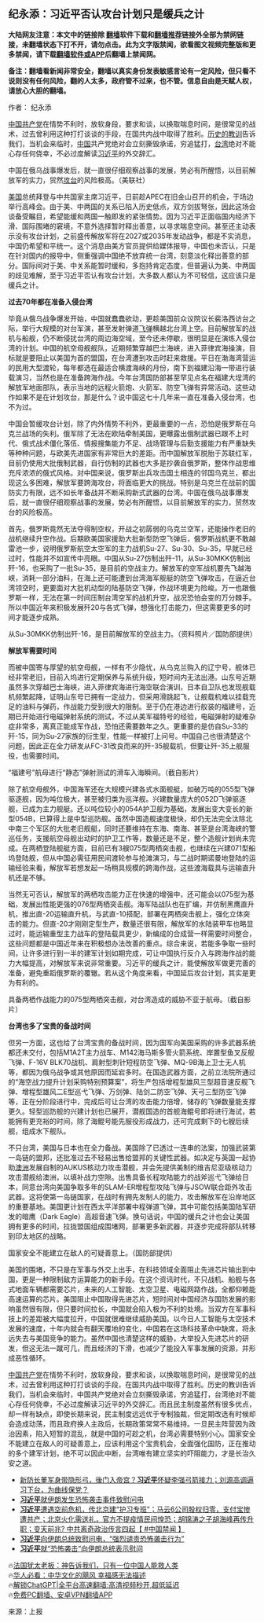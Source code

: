  <!-- 面包屑导航 --> <h2>纪永添：习近平否认攻台计划只是缓兵之计</h2> <p class="notice"><b>大陆网友注意：本文中的链接除 <a href="https://github.com/bannedbook/fanqiang" >翻墙</a>软件下载和<a href="https://github.com/killgcd/justmysocks/blob/master/README.md">翻墙推荐</a>链接外全部为禁网链接，未翻墙状态下打不开，请勿点击。此为文字版禁闻，欲看图文视频完整版和更多禁闻，请下载<a href="https://github.com/bannedbook/fanqiang">翻墙软件或APP</a>后翻墙上禁闻网。</p><p>备注：翻墙看新闻非常安全，翻墙以真实身份发表敏感言论有一定风险，但只看不说则没有任何风险，翻的人太多，政府管不过来，也不管。信息自由是天赋人权，请放心大胆的翻墙。</b></p>  <div class="entry"> <p>作者： 纪永添</p> <p id="summary"><span class='wp_keywordlink_affiliate'><a href="https://www.bannedbook.org/" title="中国" target="_blank">中国</a></span><a href="https://www.bannedbook.org/bnews/tag/%e5%85%b1%e4%ba%a7%e5%85%9a/" class="st_tag internal_tag" rel="tag" title="标签 共产党 下的日志">共产党</a>在情势不利时，放软身段，要求和谈，以换取喘息时间，是很常见的战术，过去曾利用这种打打谈谈的手段，在国共内战中取得了胜利。<span class='wp_keywordlink'><a href="https://www.bannedbook.org/forum2/topic4514.html" title="《历史的教训》" target="_blank">历史的教训</a></span>告诉我们，当机会来临时，<a href="https://www.bannedbook.org/bnews/tag/%E4%B8%AD%E5%9B%BD/" class="st_tag internal_tag" rel="tag" title="标签 中国 下的日志">中国</a>共产党绝对会立刻撕毁承诺，穷追猛打，<a href="https://www.bannedbook.org/bnews/tag/%e5%8f%b0%e6%b9%be/" class="st_tag internal_tag" rel="tag" title="标签 台湾 下的日志">台湾</a>绝对不能心存任何侥幸，不必过度解读<a href="https://www.bannedbook.org/bnews/tag/%e4%b9%a0%e8%bf%91%e5%b9%b3/" class="st_tag internal_tag" rel="tag" title="标签 习近平 下的日志">习近平</a>的外交辞汇。</p> <p id="conimg">中国在俄乌战事爆发后，就一直很仔细观察战事的发展，势必有所醒悟，以目前解放军的实力，贸然<a href="https://www.bannedbook.org/bnews/tag/%E6%94%BB%E5%8F%B0/" class="st_tag internal_tag" rel="tag" title="标签 攻台 下的日志">攻台</a>的风险极高。（美联社）</p> <p><a href="https://www.bannedbook.org/bnews/tag/%e7%be%8e%e5%9b%bd/" class="st_tag internal_tag" rel="tag" title="标签 美国 下的日志">美国</a>总统拜登与中共国家主席习近平，日前趁APEC在旧金山召开的机会，于场边举行高峰会。由于美、中两国的关系已陷入历史低点，双方剑拔弩张，因此这场会谈备受瞩目，希望能缓和两国一触即发的紧张情势。因为习近平正面临国内经济下滑、国际围堵的窘境，不意外选择暂时释出善意，以寻求喘息空间。甚至还主动表示没有攻台计划，之前盛传解放军将在2027或2035年发动战争，都是不实消息，中国仍希望和平统一。这个消息由美方官员提供给媒体报导，中国也未否认，只是在针对国内的报导中，侧重强调中国绝不放弃统一台湾，刻意淡化释出善意的部分。国际间对于美、中关系能暂时缓和，多抱持肯定态度，但普遍认为美、中两国的歧见难解，至于习近平否认有攻台计划，大多数人都认为不可轻信，这应该只是缓兵之计。</p> <p><strong>过去70年都在准备入侵台湾</strong></p> <p>毕竟从俄乌战争爆发开始，中国就蠢蠢欲动，更趁美国前众议院议长裴洛西访台之际，举行大规模的对台军演，甚至发射弹道<a href="https://www.bannedbook.org/bnews/tag/%e9%a3%9e%e5%bc%b9/" class="st_tag internal_tag" rel="tag" title="标签 飞弹 下的日志">飞弹</a>横越北台湾上空。目前解放军的战机与船舰，仍不断侵扰台湾的周边海空域，至今还未停歇，很明显是在演练入侵台湾的计划。中国的航空母舰舰队，近期频繁穿越巴士海峡，进入菲律宾海操演，目标就是要阻止以美国为首的盟国，在台湾遭到攻击时赶来救援。平日在渤海湾营运的民用大型渡轮，每年都选在最适合横渡海峡的月份，南下到福建沿海一带进行装载演习，当然也是在准备跨海作战。今年台湾国防部甚至罕见点名在福建大埕湾的解放军地面部队，表示当地的远程火箭炮、火箭军、防空飞弹有异常活动。这些动作如果不是在计划攻台，那是什么？说中国这七十几年来一直在准备入侵台湾，也不为过。</p> <p>中国会暂缓攻台计划，除了内外情势不利外，更最重要的一点，恐怕是俄罗斯在乌克兰战场的失利。俄军除了无法在欧陆牵制美国，更曝露出俄制武器已跟不上时代、俄式战术僵化落伍、情报搜集能力不足、战场管理与后勤支援能力有严重缺失等种种问题，与欧美先进国家有非常巨大的差距。而中国解放军脱胎于苏联红军，目前仍使用大批俄制武器，自行仿制的武器也大多是抄袭自俄罗斯，整体作战思维充斥浓浓的俄式风格。对中国来说，俄罗斯出兵攻击国土相连的邻国乌克兰，都出现这么多困难，解放军要跨海攻台，将面临更大的挑战。特别是乌克兰在战前的国防实力有限，远不如长年备战并不断采购新式武器的台湾。中国在俄乌战事爆发后，就一直很仔细观察战事的发展，势必有所醒悟，以目前解放军的实力，贸然攻台的风险极高。</p> <p>首先，俄罗斯竟然无法夺得制空权，开战之初孱弱的乌克兰空军，还能操作老旧的战机继续升空作战。后期欧美国家援助大批新型防空飞弹后，俄罗斯战机更不敢越雷池一步，说明俄罗斯航空太空军的主力战机Su-27、Su-30、Su-35，早就已经过时，性能并不如宣传中亮眼。中国从Su-27仿制出歼-11，从Su-30MKK仿制出歼-16，也采购了一批Su-35，是目前的空战主力。解放军的空军战机要先飞越海峡，消耗一部分油料，在海上还可能遭到台湾海军舰艇的防空飞弹攻击，在逼近台湾领空时，更要面对大批机动型的陆基防空飞弹，作战环境更为险峻。万一也跟俄罗斯一样，无法在第一时间压制台湾空军的战机升空，战况恐怕会变的万分棘手。所以中国近年来积极发展歼20与各式飞弹，想强化打击能力，但这需要更多的时间才能逐步成熟。</p> <p>从Su-30MKK仿制出歼-16，是目前解放军的空战主力。（资料照片／国防部提供）</p> <p><strong>解放军需要时间</strong></p>  <p>而被中国寄与厚望的航空母舰，一样有不少隐忧，从乌克兰购入的辽宁号，舰体已经非常老旧，目前入坞进行定期保养与系统升级，短时间内无法出港。山东号近期虽然多次穿越巴士海峡，进入菲律宾海进行海空联合演训，日本自卫队也发现舰载机频繁起降，证明山东号已拥有一定战力，但采用滑跳起飞，让舰载机难以挂载充足的油料与弹药，作战能力受到很大的限制。至于仍在港边进行舣装的福建号，近期已开始进行电磁弹射系统的测试，不过从美军福特号的经验，电磁弹射的疑难杂症非常多，离真正能成军作战，恐怕还需要数年之久。更重要的是仿自Su-33的歼-15，同为Su-27家族的衍生型，性能一样被打上问号。中国自己也很清楚这个问题，因此正在全力研发从FC-31改良而来的歼-35舰载机，但要让歼-35上舰服役，也需要时间。</p> <p>“福建号”航母进行“静态”弹射测试的滑车入海瞬间。（截自影片）</p> <p>除了航空母舰外，中国海军还在大规模兴建各式水面舰艇，如破万吨的055型飞弹驱逐舰，因为吨位极大，甚至被归类为巡洋舰。兴建数量庞大的052D飞弹驱逐舰，已成为主力舰艇。还以吨位较小的054A护卫舰为基础，发展出变大变长的新型054B，已算得上是中型巡防舰。虽然中国造舰速度极快，却仍无法完全汰除北中南三个军区的大批老旧舰艇，同时还要维持在东海、南海、甚至是台湾海峡的警巡任务，支援航空母舰出动时的护卫工作等，数量还是不足，整个造舰计划尚未完成。在两栖登陆舰艇方面，目前已有3艘075型两栖突击舰，也继续在兴建071型船坞登陆舰，但从中国必需征用民间渡轮参与抢滩演习，与二战时期诺曼地登陆的运输经验来看，解放军若想发起一场稍具规模的跨海作战，这些渡海载具与运输直升机还是不够。</p> <p>当然无可否认，解放军的两栖攻击能力正在快速的增强中，还可能会以075型为基础，发展出性能更强的076型两栖突击舰。海军陆战队也在扩编，并仿制黑鹰直升机，推出直-20运输直升机，与武直-10搭配，部署在两栖突击舰上，强化立体突击的能力。但直-20才刚刚定型生产，数量还很有限，解放军的水陆装甲车也略显过时，能运输重型主力战车的登陆载具更少，新编成的合成营一样需要时间整合，这些问题都是中国近年来在积极想办法改善的重点。综合来说，若能多争取一些时间，让许多进行到一半的建军计划如期完成，可让中国执行反介入与跨海作战的能力大幅提高，对解放军来说非常重要。习近平的缓兵之计，能使解放军做更完善的准备，避免重蹈俄罗斯的覆辙。若从这个角度来看，中国延后攻台计划，其实是更为有利的。</p> <p>具备两栖作战能力的075型两栖突击舰，对台湾造成的威胁不亚于航母。（截自影片）</p>  <p><strong>台湾也多了宝贵的备战时间</strong></p> <p>但另一方面，这也给了台湾宝贵的备战时间，因为国军向美国采购的许多武器系统都还未交付，包括M1A2T主力战车、M142海马斯多管火箭系统、岸置型鱼叉反舰飞弹、F-16V BLK70战机、肩射型刺针短程防空飞弹、MQ-9B海上卫士无人机等，都因为俄乌战争或其他原因而延宕多时。在国造武器方面，之前立法院所通过的“海空战力提升计划采购特别预算案”，将生产包括增程型雄风三型超音速反舰飞弹、增程型雄风二E型巡弋飞弹、万剑弹、陆剑二防空飞弹、天弓三型防空飞弹等，正在分阶段进行中，完成后可让台湾的攻击能力倍增，储存的飞弹数量能支撑更久。轻型巡防舰的兴建计划也已展开，潜舰国造的首舰海鲲号即将进行海试，若能拥有更充裕的时间，除了海鲲号能先服役形成战力，还可完成剩下的七艘后续舰，组成水下舰队。</p> <p>不只台湾，美国与日本也在全力备战。美国除了已透过一连串的法案，加强武装第一岛链的盟邦，还批准过去不轻易出售给盟邦的关键性武器。如决定与英国一起协助<a href="https://www.bannedbook.org/bnews/tag/%e6%be%b3%e6%b4%b2/" class="st_tag internal_tag" rel="tag" title="标签 澳洲 下的日志">澳洲</a>发展自制的AUKUS核动力攻击潜舰，并会先提供美制的维吉尼亚级核动力攻击潜舰给澳洲，以填补战力空隙。出售具备长程攻陆能力的战斧巡弋飞弹给日本，同意台湾向美国争取多年的SLAM-ER增程型攻陆飞弹与JSOW联合距外攻击武器。这将使第一岛链国家，在战时有拥先发制人的能力，攻击解放军在沿岸地区的重要基地。美国更计划在西太平洋部署中程弹道飞弹，其中可能包括美国陆军研发的暗鹰（Dark Eagle）高超音速飞弹。换句话说，中国的缓兵之计也会让美国拥有更多的时间，拉拢盟国组成围堵网，部署更多新武器，并逐步完成将部队转移到印太地区的战略。</p> <p>国家安全不能建立在敌人的可疑善意上。（国防部提供）</p> <p>美国的围堵，不只是在军事与外交上出手，在科技领域全面阻止先进芯片输出到中国，更是一种限制敌方运算能力的新手段。在这个资讯时代，不只战机、船舰与各式地面车辆都需要芯片，未来的人工智能、太空卫星、电磁网路作战，全都仰赖能高速运算的芯片。美国阻止中国取得先进芯片，短时间对中国经济与国防发展的影响虽然很有限，但只要时间拉长，中国就会陷入极为不利的处境。当双方在军事科技上的差距被大幅度拉开，中国就很难继续威胁美国。以今日人工智能与太空技术发展的速度，十年内就会有翻天覆地的变化，中国若在这场科技革命中缺席，将永远失去与美国竞争的能力。虽然中国也清楚这样的威胁，大举投入先进芯片的研发，但这无法一蹴可几，而且经济的下滑，也减少了能投入军事发展的资源，并形成恶性循环。</p>  <p><a href="https://www.bannedbook.org/bnews/tag/%e4%b8%ad%e5%9b%bd%e5%85%b1%e4%ba%a7%e5%85%9a/" class="st_tag internal_tag" rel="tag" title="标签 中国共产党 下的日志">中国共产党</a>在情势不利时，放软身段，要求和谈，以换取喘息时间，是很常见的战术，过去曾利用这种打打谈谈的手段，在国共内战中取得了胜利。历史的教训告诉我们，当机会来临时，中国共产党绝对会立刻撕毁承诺，穷追猛打，台湾绝对不能心存任何侥幸，不必过度解读习近平的外交辞汇。而且民主制度虽然有很多优点，却一样有缺点，即使长期来说，民主制度远远优于专制独裁，但定期改选有时候却会造成动荡，而且政府换人主政后，长期政策常常不易维持。一旦民主阵营因为政治因素，陷入短暂的混乱，就是中国的可趁之机，台湾必需要特别小心。国家安全不能建立在敌人的可疑善意上，应该利用这个宝贵机会，全面强化国防，正在推动的多个建军计划，绝不可以因此中断，台湾唯有建立坚实的吓阻能力，才是长治久安之道。</p> <!--<div id="taboola-mid-1"></div>--><ul class='op-related-articles' title='相关阅读'> <li><a href='https://www.bannedbook.org/bnews/comments/20240105/1983555.html' target='_blank'>新防长董军身带隐形弓，後门入帝宫？<b>习近平</b>怀疑李强弓箭接力；刘源高调逼习下台，为曲线保党？</a></li> <li><a href='https://www.bannedbook.org/bnews/headline/20240105/1983478.html' target='_blank'><b>习近平</b>就伊朗发生恐怖袭击事件致慰问电</a></li> <li><a href='https://www.bannedbook.org/bnews/bannedvideo/20240105/1983460.html' target='_blank'><b>习近平</b>遭遇空前危机，传北京建“护习专班”；马云6公司股权归零，支付宝惨遭共产；北京火化需送礼，官方不提疫情民间惶恐；胡锦涛之子胡海峰再传升职；变天前兆? 中共离奇政治传言四起【 #中国禁闻 】</a></li> <li><a href='https://www.bannedbook.org/bnews/worldnews/20240105/1983446.html' target='_blank'><b>习近平</b>向伊朗总统致慰问电，“强烈谴责恐怖袭击行为”</a></li> <li><a href='https://www.bannedbook.org/bnews/ssgc/20240105/1983443.html' target='_blank'><b>习近平</b>就“恐怖袭击”向伊朗总统表示慰问</a></li> </ul> <p class="texttj"> 🔥<a href="https://www.bannedbook.org/bnews/ssgc/20230219/1850782.html" target="_blank">法国犹太老板：神告诉我们，只有一位中国人能救人类</a><br/> 🔥<a href="https://www.bannedbook.org/bnews/comments/20220220/1694796.html" target="_blank">华人必看：中华文化的飓风 幸福感无法描述</a><br/> 🔥<a href="https://github.com/bannedbook/fanqiang/wiki/V2ray%E6%9C%BA%E5%9C%BA" target="_blank">解锁ChatGPT|全平台高速翻墙:高清视频秒开,超低延迟</a><br/> 🔥<a href="https://github.com/bannedbook/fanqiang/wiki/%E7%A6%81%E9%97%BB%E7%BD%91%E5%AE%89%E5%8D%93%E7%BF%BB%E5%A2%99%E6%96%B0%E9%97%BBAPP" target="_blank">免费PC翻墙、安卓VPN翻墙APP</a><br/> </p><p class="src-info">来源：上报 </p><a name='sharetosocial'></a> <div style="margin-bottom:5px;padding-bottom:5px;clear:both"> <div id="archive-pix-1" class="banner-ads"> <!-- AuctionX Display platform tag START --> <div id="27602x728x90x621x_ADSLOT1" clicktrack="%%CLICK_URL_ESC%%"></div>  <!-- AuctionX Display platform tag END --> </div> <div id="archive-pix-2" class="banner-ads"> <!-- AuctionX Display platform tag START --> <div id="27556x300x250x621x_ADSLOT1" clicktrack="%%CLICK_URL_ESC%%" style="margin:0 auto;text-align:center"></div>  <!-- AuctionX Display platform tag END --> </div> </div>  <div id="archive-pix-1" class="banner-ads"> <!-- AuctionX Display platform tag START --> <div id="27603x728x90x621x_ADSLOT1" clicktrack="%%CLICK_URL_ESC%%"></div>  <!-- AuctionX Display platform tag END --> </div> </div><!--END ENTRY--> 